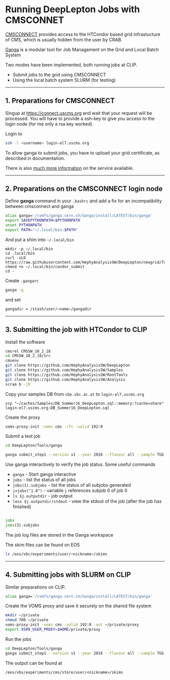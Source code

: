 # Running DeepLepton Jobs with CMSCONNET

[CMSCONNECT](https://connect.uscms.org) provides access to the HTCondor based grid infrastucture
of CMS, which is usually hidden from the user by CRAB.

[Ganga](https://ganga.readthedocs.io/en/latest/) is a modular tool for Job Management on the Grid and Local Batch System

Two modes have been implemented, both running jobs at CLIP. 

* Submit jobs to the grid using CMSCONNECT 
* Using the local batch system SLURM (for testing)

***
## 1. Preparations for CMSCONNECT

Singup at https://connect.uscms.org and wait that your request will
be processed. You will have to provide a ssh-key to give you
access to the login node (for me only a rsa key worked).

Login to 

```bash
ssh -l <username> login-el7.uscms.org
```

To allow ganga to submit jobs, you have to upload your grid certificate,
as described in documentation.

There is also [much more information](https://ci-connect.atlassian.net/wiki/spaces/CMS/overview) 
on the service available. 

***
## 2. Preparations on the CMSCONNECT login node

Define __ganga__ command in your `.bashrc` and add a fix
for an incompatibility between cmsconnect and ganga
```bash
alias ganga='/cvmfs/ganga.cern.ch/Ganga/install/LATEST/bin/ganga'
export SAVEPYTHONPATH=$PYTHONPATH
unset PYTHONPATH
export PATH="~/.local/bin:$PATH"
```

And put a shim into `~/.local/bin`

```
mkdir -p ~/.local/bin
cd .local/bin
curl -sLO https://raw.githubusercontent.com/HephyAnalysisSW/DeepLepton/newgrid/Tools/ganga/condor_submit
chmod +x ~/.local/bin/condor_submit
cd -
```

Create `.gangarc`
```bash
ganga -g
```
and set 
```bash
gangadir = /stash/user/<name>/gangadir
```


***
## 3. Submitting the job with HTCondor to CLIP

Install the software
```bash
cmsrel CMSSW_10_2_18
cd CMSSW_10_2_18/src
cmsenv
git clone https://github.com/HephyAnalysisSW/DeepLepton
git clone https://github.com/HephyAnalysisSW/Samples
git clone https://github.com/HephyAnalysisSW/RootTools
git clone https://github.com/HephyAnalysisSW/Analysis
scram b -j9 
```

Copy your samples DB from `cbe.vbc.ac.at` to `login-el7.uscms.org`
```
scp "~/caches/Samples/DB_Summer16_DeepLepton.sql::memory:?cache=share" login-el7.uscms.org:DB_Summer16_DeepLepton.sql
```

Create the proxy
```bash
voms-proxy-init -voms cms -rfc -valid 192:0
```

Submit a test job
```bash
cd DeepLepton/Tools/ganga

ganga submit_step1 --version v1 --year 2016 --flavour all --sample TGG --small
```

Use ganga interactively to verify the job status. Some useful commands

* `ganga` - Start ganga interactive
* `jobs` - list the status of all jobs
* `jobs(1).subjobs` - list the status of all subjobs generated
* `j=jobs("1.0")` - variable `j` references subjob 0 of job 0
* `ls $j.outputdir` - job output
* `less $j.outputdir/stdout` - view the stdout of the job (after the job has finished)

```bash

jobs
jobs(3).subjobs
```

The job log files are stored in the Ganga workspace

The skim files can be found on EOS

```bash
ls /eos/vbc/experiments/user/<nickname>/skims
```

***
## 4. Submitting jobs with SLURM on CLIP

Similar preparations on CLIP.

```bash
alias ganga='/cvmfs/ganga.cern.ch/Ganga/install/LATEST/bin/ganga'
```

Create the VOMS proxy and save it securely on the shared file system
```bash
mkdir ~/private
chmod 700 ~/private
voms-proxy-init -voms cms -valid 192:0 -out ~/private/proxy
export X509_USER_PROXY=$HOME/private/proxy
```

Run the jobs
```bash
cd DeepLepton/Tools/ganga
ganga submit_step1 --version v1 --year 2016 --flavour all --sample TGG --small
```

The output can be found at
```
/eos/vbs/experiments/cms/store/user/<nickname>/skims
```